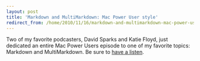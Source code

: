```yaml
---
layout: post
title: 'Markdown and MultiMarkdown: Mac Power User style'
redirect_from: /home/2010/11/16/markdown-and-multimarkdown-mac-power-user-style/index.html
---
```

<p>Two of my favorite podcasters, David Sparks and Katie Floyd, just dedicated an entire Mac Power Users episode to one of my favorite topics: Markdown and MultiMarkdown. Be sure to <a href="http://macpowerusers.com/2010/11/mpu-037-markdown-and-multimarkdown/">have a listen</a>.</p>
